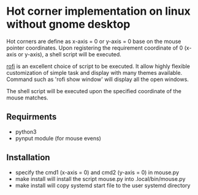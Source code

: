 # Hot corner implementation on linux without gnome desktop
Hot corners are define as x-axis = 0 or y-axis = 0 base on the mouse pointer coordinates. Upon registering the requirement coordinate of 0 (x-axis or y-axis), a shell script will be executed. 

[rofi](https://github.com/davatorium/rofi) is an excellent choice of script to be executed. It allow highly flexible customization of simple task and display with many themes available. Command such as 'rofi show window' will display all the open windows. 

The shell script will be executed upon the specified coordinate of the mouse matches.

## Requirments 
- python3
- pynput module (for mouse evens)

## Installation
- specify the cmd1 (x-axis = 0) and cmd2 (y-axis = 0) in mouse.py
- make install will install the script mouse.py into .local/bin/mouse.py
- make install will copy systemd start file to the user systemd directory

